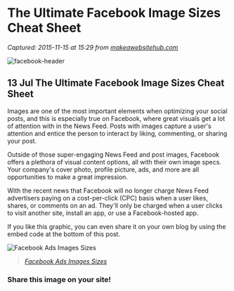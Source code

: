 # The Ultimate Facebook Image Sizes Cheat Sheet

_Captured: 2015-11-15 at 15:29 from [makeawebsitehub.com](http://makeawebsitehub.com/facebook-image-sizes/)_

![facebook-header](http://makeawebsitehub.com/wp-content/uploads/2015/07/facebook-header.jpg)

## 13 Jul The Ultimate Facebook Image Sizes Cheat Sheet

Images are one of the most important elements when optimizing your social posts, and this is especially true on Facebook, where great visuals get a lot of attention with in the News Feed. Posts with images capture a user's attention and entice the person to interact by liking, commenting, or sharing your post.

Outside of those super-engaging News Feed and post images, Facebook offers a plethora of visual content options, all with their own image specs. Your company's cover photo, profile picture, ads, and more are all opportunities to make a great impression.

With the recent news that Facebook will no longer charge News Feed advertisers paying on a cost-per-click (CPC) basis when a user likes, shares, or comments on an ad. They'll only be charged when a user clicks to visit another site, install an app, or use a Facebook-hosted app.

If you like this graphic, you can even share it on your own blog by using the embed code at the bottom of this post.

![Facebook Ads Images Sizes](http://makeawebsitehub.com/wp-content/uploads/2015/07/facebook-image-sizes-2015-cheat-sheet.jpg)

> _[Facebook Ads Images Sizes](http://makeawebsitehub.com/wp-content/uploads/2015/07/facebook-image-sizes-2015-cheat-sheet.jpg)_

### Share this image on your site!

